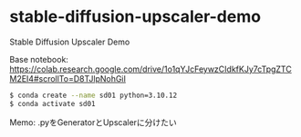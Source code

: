 # stable-diffusion-upscaler-demo
Stable Diffusion Upscaler Demo

Base notebook: https://colab.research.google.com/drive/1o1qYJcFeywzCIdkfKJy7cTpgZTCM2EI4#scrollTo=D8TJlpNohGiI

```bash
$ conda create --name sd01 python=3.10.12
$ conda activate sd01

```

Memo: .pyをGeneratorとUpscalerに分けたい